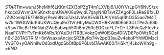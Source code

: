 $START$m+wunJ5hoMhf6LKKnKZXi3pPZgT4m1LXVbj6/iJ0iYVrLpGY6NvS/zxhkqcd3Wvm3AiSKnxfcqnU9/AKl8u9wjdL7qayN4BTavtZZAgoF0LsRe9BfxLD/Z0Oov8pTE/79iR8yrPewI9Ncx7JklJvIAVKEvBiTLAl//Vb5qIRhO355ad7M4Tw7kr1WGtWduP4UKWUQeu9nZtVnHtiyMuCWXH8KVd80EoE3OLTPe2uE8bx/fsw7lhcBrTHdNab2WcEobwph50h8m25ReEDQkoFL7+D+IL3FVcQzFfcvhxNaaFCVPHTvTmKk6hRx/kYAuDtHTRBLVokzQnW0iSQq4DlWD8PpOWzRCsInBk128TASTRIM+6nWaaxaAncjycSRZItyRo74v2ppB3suZv4ekpPYhWDMzclVvGT0+yOANhilwOd3xdUgoSbOtBp9P6Lvbi7AwAK60/1HSkYj4LkoWKh9g==$END$